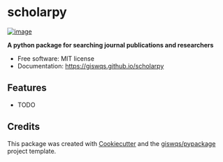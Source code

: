 # scholarpy


[![image](https://img.shields.io/pypi/v/scholarpy.svg)](https://pypi.python.org/pypi/scholarpy)


**A python package for searching journal publications and researchers**


-   Free software: MIT license
-   Documentation: https://giswqs.github.io/scholarpy
    

## Features

-   TODO

## Credits

This package was created with [Cookiecutter](https://github.com/cookiecutter/cookiecutter) and the [giswqs/pypackage](https://github.com/giswqs/pypackage) project template.
